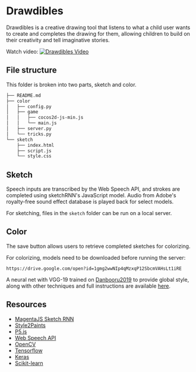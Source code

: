 # Drawdibles

Drawdibles is a creative drawing tool that listens to what a child user wants to create and completes the drawing for them, allowing children to build on their creativity and tell imaginative stories.


Watch video:
[![Drawdibles Video](https://img.youtube.com/vi/Am3od2MHZSg/0.jpg)](https://www.youtube.com/watch?v=Am3od2MHZSg)

## File structure
This folder is broken into two parts, sketch and color.

```bash
├── README.md
├── color
│   ├── config.py
│   ├── game
│   │   ├── cocos2d-js-min.js
│   │   └── main.js
│   ├── server.py
│   └── tricks.py
└── sketch
    ├── index.html
    ├── script.js
    └── style.css
```

## Sketch
Speech inputs are transcribed by the Web Speech API, and strokes are completed using sketchRNN's JavaScript model. Audio from Adobe's royalty-free sound effect database is played back for select models.

For sketching, files in the `sketch` folder can be run on a local server.

## Color
The save button allows users to retrieve completed sketches for colorizing. 

For colorizing, models need to be downloaded before running the server:

    https://drive.google.com/open?id=1gmg2wwNIp4qMzxqP12SbcmVAHsLt1iRE

A neural net with VGG-19 trained on [Danbooru2019](https://www.gwern.net/Danbooru2019) to provide global style, along with other techniques and full instructions are available [here](https://github.com/lllyasviel/style2paints).

## Resources
- [MagentaJS Sketch RNN](https://magenta.tensorflow.org/)
- [Style2Paints](https://github.com/lllyasviel/style2paints)
- [P5.js](https://p5js.org/)
- [Web Speech API](https://developer.mozilla.org/en-US/docs/Web/API/Web_Speech_API)
- [OpenCV](https://opencv.org/releases/)
- [Tensorflow](https://pypi.org/project/tensorflow-gpu/)
- [Keras](https://keras.io/)
- [Scikit-learn](https://scikit-learn.org/stable/)